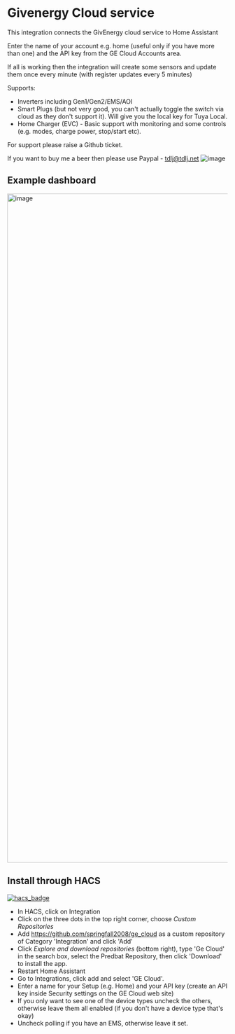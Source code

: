 # Givenergy Cloud service

This integration connects the GivEnergy cloud service to Home Assistant

Enter the name of your account e.g. home (useful only if you have more than one) and the API key from the GE Cloud Accounts area.

If all is working then the integration will create some sensors and update them once every minute (with register updates every 5 minutes)

Supports:
- Inverters including Gen1/Gen2/EMS/AOI
- Smart Plugs (but not very good, you can't actually toggle the switch via cloud as they don't support it). Will give you the local key for Tuya Local.
- Home Charger (EVC) - Basic support with monitoring and some controls (e.g. modes, charge power, stop/start etc).

For support please raise a Github ticket.

If you want to buy me a beer then please use Paypal - [tdlj@tdlj.net](mailto:tdlj@tdlj.net)
![image](https://github.com/springfall2008/batpred/assets/48591903/b3a533ef-0862-4e0b-b272-30e254f58467)

## Example dashboard

<img width="1528" alt="image" src="https://github.com/springfall2008/ge_cloud/assets/48591903/25e91b51-c325-4fe9-97e1-3dab6d1b1061">

## Install through HACS

[![hacs_badge](https://img.shields.io/badge/HACS-Default-41BDF5.svg?style=for-the-badge)](https://github.com/hacs/integration)

- In HACS, click on Integration
- Click on the three dots in the top right corner, choose *Custom Repositories*
- Add <https://github.com/springfall2008/ge_cloud> as a custom repository of Category 'Integration' and click 'Add'
- Click *Explore and download repositories* (bottom right), type 'Ge Cloud' in the search box, select the Predbat Repository, then click 'Download' to install the app.
- Restart Home Assistant
- Go to Integrations, click add and select 'GE Cloud'.
- Enter a name for your Setup (e.g. Home) and your API key (create an API key inside Security settings on the GE Cloud web site)
- If you only want to see one of the device types uncheck the others, otherwise leave them all enabled (if you don't have a device type that's okay)
- Uncheck polling if you have an EMS, otherwise leave it set.
